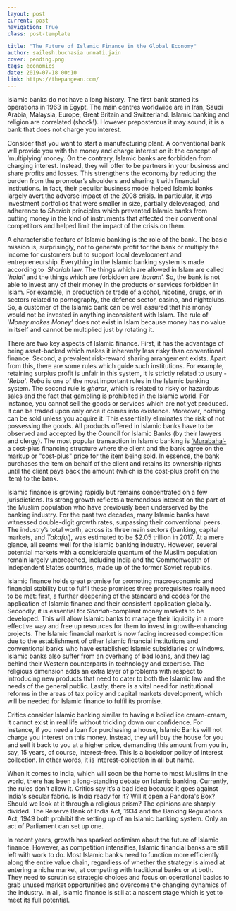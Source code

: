 ```yaml
---
layout: post
current: post
navigation: True
class: post-template

title: "The Future of Islamic Finance in the Global Economy"
author: sailesh.buchasia unnati.jain
cover: pending.png
tags: economics
date: 2019-07-18 00:10
link: https://thepangean.com/
---
```

Islamic banks do not have a long history. The first bank started its operations
in 1963 in Egypt. The main centres worldwide are in Iran, Saudi Arabia,
Malaysia, Europe, Great Britain and Switzerland. Islamic banking and religion
are correlated (shock!). However preposterous it may sound, it is a bank that
does not charge you interest. 

Consider that you want to start a manufacturing plant. A conventional bank will
provide you with the money and charge interest on it: the concept of
‘multiplying’ money. On the contrary, Islamic banks are forbidden from charging
interest. Instead, they will offer to be partners in your business and share
profits and losses. This strengthens the economy by reducing the burden from the
promoter’s shoulders and sharing it with financial institutions. In fact, their
peculiar business model helped Islamic banks largely avert the adverse impact of
the 2008 crisis. In particular, it was investment portfolios that were smaller
in size, partially deleveraged, and adherence to *Shariah* principles which
prevented Islamic banks from putting money in the kind of instruments that
affected their conventional competitors and helped limit the impact of the
crisis on them. 

A characteristic feature of Islamic banking is the role of the bank. The basic
mission is, surprisingly, not to generate profit for the bank or multiply the
income for customers but to support local development and entrepreneurship.
Everything in the Islamic banking system is made according to  *Shariah* law.
The things which are allowed in Islam are called ‘*halal*’ and the things which
are forbidden are ‘*haram*’. So, the bank is not able to invest any of their
money in the products or services forbidden in Islam. For example, in production
or trade of alcohol, nicotine, drugs, or in sectors related to pornography, the
defence sector, casino, and nightclubs. So, a customer of the Islamic bank can
be well assured that his money would not be invested in anything inconsistent
with Islam. The rule of ‘*Money makes Money*’ does not exist in Islam because
money has no value in itself and cannot be multiplied just by rotating it. 

There are two key aspects of Islamic finance. First, it has the advantage of
being asset-backed which makes it inherently less risky than conventional
finance. Second, a prevalent risk-reward sharing arrangement exists. Apart from
this, there are some rules which guide such institutions. For example, retaining
surplus profit is unfair in this system, it is strictly related to usury -
*‘Reba’*. *Reba* is one of the most important rules in the Islamic banking
system. The second rule is *gharar*, which is related to risky or hazardous
sales and the fact that gambling is prohibited in the Islamic world. For
instance, you cannot sell the goods or services which are not yet produced. It
can be traded upon only once it comes into existence. Moreover, nothing can be
sold unless you acquire it. This essentially eliminates the risk of not
possessing the goods. All products offered in Islamic banks have to be observed
and accepted by the Council for Islamic Banks (by their lawyers and clergy). The
most popular transaction in Islamic banking is
[‘Murabaha’-](https://www.investopedia.com/terms/m/murabaha.asp) a cost-plus
financing structure where the client and the bank agree on the markup or
"cost-plus" price for the item being sold. In essence, the bank purchases the
item on behalf of the client and retains its ownership rights until the client
pays back the amount (which is the cost-plus profit on the item) to the bank. 

Islamic finance is growing rapidly but remains concentrated on a few
jurisdictions. Its strong growth reflects a tremendous interest on the part of
the Muslim population who have previously been underserved by the banking
industry. For the past two decades, many Islamic banks have witnessed
double-digit growth rates, surpassing their conventional peers. The industry’s
total worth, across its three main sectors (banking, capital markets, and
*Takaful*), was estimated to be \$2.05 trillion in 2017. At a mere glance, all
seems well for the Islamic banking industry. However, several potential markets
with a considerable quantum of the Muslim population remain largely unbreached,
including India and the Commonwealth of Independent States countries, made up of
the former Soviet republics.

Islamic finance holds great promise for promoting macroeconomic and financial
stability but to fulfil these promises three prerequisites really need to be
met: first, a further deepening of the standard and codes for the application of
Islamic finance and their consistent application globally. Secondly, it is
essential for *Shariah*-compliant money markets to be developed. This will allow
Islamic banks to manage their liquidity in a more effective way and free up
resources for them to invest in growth-enhancing projects. The Islamic financial
market is now facing increased competition due to the establishment of other
Islamic financial institutions and conventional banks who have established
Islamic subsidiaries or windows. Islamic banks also suffer from an overhang of
bad loans, and they lag behind their Western counterparts in technology and
expertise. The religious dimension adds an extra layer of problems with respect
to introducing new products that need to cater to both the Islamic law and the
needs of the general public. Lastly, there is a vital need for institutional
reforms in the areas of tax policy and capital markets development, which will
be needed for Islamic finance to fulfil its promise.

Critics consider Islamic banking similar to having a boiled ice cream-cream, it
cannot exist in real life without trickling down our confidence. For instance,
if you need a loan for purchasing a house, Islamic Banks will not charge you
interest on this money. Instead, they will buy the house for you and sell it
back to you at a higher price, demanding this amount from you in, say, 15 years,
of course, interest-free. This is a backdoor policy of interest collection. In
other words, it is interest-collection in all but name.

When it comes to India, which will soon be the home to most Muslims in the
world, there has been a long-standing debate on Islamic banking. Currently, the
rules don't allow it. Critics say it’s a bad idea because it goes against
India's secular fabric. Is India ready for it? Will it open a Pandora's Box?
Should we look at it through a religious prism? The opinions are sharply
divided. The Reserve Bank of India Act, 1934 and the Banking Regulations Act,
1949 both prohibit the setting up of an Islamic banking system. Only an act of
Parliament can set up one.

In recent years, growth has sparked optimism about the future of Islamic
finance. However, as competition intensifies, Islamic financial banks are still
left with work to do. Most Islamic banks need to function more efficiently along
the entire value chain, regardless of whether the strategy is aimed at entering
a niche market, at competing with traditional banks or at both. They need to
scrutinise strategic choices and focus on operational basics to grab unused
market opportunities and overcome the changing dynamics of the industry. In all,
Islamic finance is still at a nascent stage which is yet to meet its full
potential.
